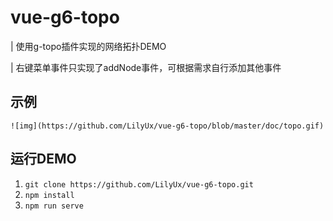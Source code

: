 # vue-g6-topo
|  使用g-topo插件实现的网络拓扑DEMO

| 右键菜单事件只实现了addNode事件，可根据需求自行添加其他事件

## 示例
    ![img](https://github.com/LilyUx/vue-g6-topo/blob/master/doc/topo.gif)

## 运行DEMO
1. `git clone https://github.com/LilyUx/vue-g6-topo.git`
2. `npm install`
3. `npm run serve`
